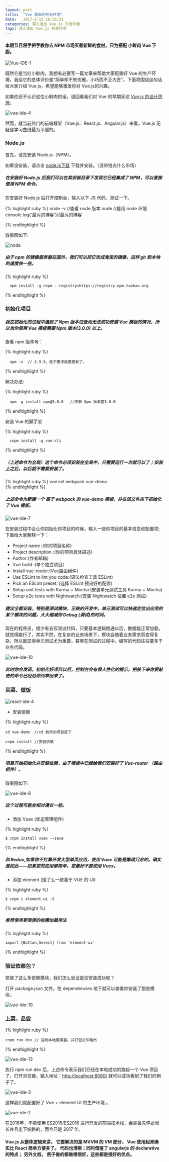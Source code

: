 ```yaml
---
layout: post
title:  "Vue 基础的开发环境"
date:   2017-2-13 18:36:22
categories: 深入浅出 Vue.js 开发环境
tags: 深入浅出 Vue.js 开发环境
---
```

#### 本期节目将手把手教你去 NPM 市场买最新鲜的食材，只为搭配 小鲜肉 Vue 下厨。

![Vue-IDE-1](http://i.imgur.com/jLs0MZd.jpg)


既然它是当红小鲜肉，我想有必要写一篇文章来帮助大家配置好 Vue 的生产环境，我给它的总体评价是“简单却不失优雅，小巧而不乏大匠”，下面将围绕这句话给大家介绍 Vue.js，希望能够激发你对 Vue.js的兴趣。


如果你还不认识这位小鲜肉的话，请回看我们对 Vue 的早期采访 [Vue.js 的设计思想](http://chaoxi.me/vue.js/%E6%B5%85%E8%B0%88%E5%89%8D%E7%AB%AF/%E8%AE%BE%E8%AE%A1%E6%80%9D%E6%83%B3/2016/10/24/In-depth-vue-design-ideas.html "Vue.js 的设计思想")。


![vue-ide-4](http://i.imgur.com/ub3fGEi.jpg)


然而，就当前热门的前端框架（Vue.js、React.js、Angular.js）来看，Vue.js 无疑是学习曲线最为平缓的。 


### Node.js

首先，请先安装 Node.js（NPM）。

如果没安装，请点击 [node.js下载](http://nodejs.cn/ "node.js下载") 下载并安装。（没带钱去什么市场）

##### 在安装好 Node.js 后我们可以在其安装目录下发现它已经集成了 NPM，可以直接使用 NPM 命令。

在安装好 Node.js 后打开控制台，输入以下 JS 代码，测试一下。

{% highlight ruby %}
     node -v //查看 node 版本
     node //启用 node 环境
     console.log('最污的博客')//最污的博客

{% endhighlight %}

效果图如下:

![node](http://i.imgur.com/J2giIY5.png)

##### 由于 npm 的镜像服务器在国外，我们可以把它改成淘宝的镜像，这样 git 到本地的速度快一些。


{% highlight ruby %}
    
      npm install -g cnpm --registry=https://registry.npm.taobao.org
      
{% endhighlight %}




### 初始化项目

##### 我在初始化的过程中遇到了 Npm 版本过低而无法成功安装 Vue 模板的情况，所以当你使用 Vue 模板需要 Npm 版本(3.0.0) 以上。


查看 npm 版本号：

{% highlight ruby %}

      npm -v  // 2.9.5，低于要求就要更新了。

{% endhighlight %}

解决办法:

{% highlight ruby %}

      npm -g install npm@3.0.0   //更新 Npm 版本至3.0.0

{% endhighlight %}


安装 Vue 的脚手架


{% highlight ruby %}

      cnpm install -g vue-cli   

{% endhighlight %}

##### （上述命令为全局）这个命令必须安装在全局中，只需要运行一次就可以了；安装上之后，以后就不需要安装了。


{% highlight ruby %}
      vue init webpack vue-demo  
{% endhighlight %}


##### 上述命令为新建一个 基于 webpack 的 vue-demo 模板，并在该文件夹下初始化了 Vue 模板。

![vue-ide-7](http://i.imgur.com/twae8Im.png)

在安装过程中会让你初始化你项目的时候，输入一些你项目的基本信息和配置项;下面给大家解释一下：



- Project name :(你的项目名称)
- Project description :(你的项目具体描述)
- Author:(作者邮箱)
- Vue build :(单个独立项目)
- Install vue-router:(Vue路由组件)
- Use ESLint to lint you code:(语法检查工具 ESLint)
- Pick an ESLint preset: (选择 ESLint 预设好的配置)
- Setup unit tests with Karma + Mocha:(安装单元测试工具 Karma + Mocha)
- Setup e2e tests with Nightwatch:(安装 Nightwatch 设置 e2e 测试)

##### 建议全都安装，特别是测试模块，正统的开发中，单元测试可以快速定位出应用的某个模块的问题，大大缩减你 Debug (调试)的时间。

现在的程序员，很少有去写测试代码，只要基本逻辑跑通以后，数据能正常加载，就觉得能行了，其实不然，在复杂的业务场景下，模块会随着业务需求而变得复杂，所以就显得单元测试尤为重要，甚至在测试的过程中，编写的代码往往要多于业务代码。

![vue-ide-10](http://i.imgur.com/AJ4VTdj.png)


##### 此时你会发现，初始化好项目以后，控制台会有很人性化的提示，把接下来你要敲击的命令已经给你列举出来了。

### 买菜、做饭

![react-ide-4](http://i.imgur.com/Amy2sjG.jpg)


- 安装依赖

{% highlight ruby %}
    
    cd vue-demo  //cd 到你的项目底下

    cnpm install //安装依赖

{% endhighlight %}

##### 项目开始初始化并安装依赖，由于模板中已经给我们安装好了 Vue-router （路由组件）。

效果图如下:


![vue-ide-8](http://i.imgur.com/I1MRhhe.png)

##### 这个过程可能会相对漫长一些。 


- 添加 Vuex (状态管理组件)


{% highlight ruby %}
    
    $ cnpm install vuex --save
    
{% endhighlight %}


##### 和 Redux,如果你不打算开发大型单页应用，使用 Vuex 可能是繁琐冗余的。确实是如此——如果您的应用够简单，您最好不要使用 Vuex。



- 添加 element (饿了么一款基于 VUE 的 UI)


{% highlight ruby %}
    
    $ cnpm i element-ui -S
    
{% endhighlight %}



##### 推荐使用更简便的按需加载用法


{% highlight ruby %}
    
    import {Button,Select} from 'element-ui'
    
{% endhighlight %}



### 验证依赖包？

安装了这么多依赖模块，我们怎么验证是否安装成功呢？

打开 package.json 文件，在 dependencies 地下就可以查看你安装了那些模块。

![vue-ide-10](http://i.imgur.com/57CnZbz.png)



### 上菜，品尝

  {% highlight ruby %}
    
    cnpm run dev // 启动本地服务器，并打包文件输出
    
{% endhighlight %}

![vue-ide-13](http://i.imgur.com/WWoOron.png)

执行 npm run dev 后，上述命令表示我们已经在本地成功的跑起一个 Vue 项目了，打开浏览器，输入地址：[http://localhost:8080/](http://localhost:8080/ "http://localhost:8080/") 就可以成功看到了我们的例子了。


![vue-ide-3](http://i.imgur.com/duLVHPr.png)


这样我们就配置好了 Vue + element UI 的生产环境 。


![vue-ide-2](http://i.imgur.com/w2EgNJN.gif)


在2016年，不能使用 ES2015/ES2016 进行开发的前端技术栈，会是最先停止增长并且走下坡路的，而今已是 2017 年。

#### Vue.js 从整体逻辑来讲， 它要解决的是 MVVM 的 VM 部分， Vue 使用起来确实比 React 简单方便多了。 代码也清晰；同时借鉴了 angularjs 的 declarative 的特点； 另外文档， 例子做的都做得很好，这些都是很好的优点。
